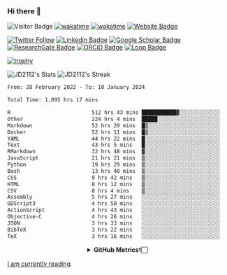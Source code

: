 ### Hi there 👋
![Visitor Badge](https://visitor-badge.laobi.icu/badge?page_id=JD2112.JD2112)
[![wakatime](https://github.com/JD2112/JD2112/actions/workflows/waka-readme.yml/badge.svg)](https://github.com/JD2112/JD2112/actions/workflows/waka-readme.yml)
[![wakatime](https://wakatime.com/badge/user/fe95275f-909a-4147-a45d-624981173898.svg)](https://wakatime.com/@fe95275f-909a-4147-a45d-624981173898)
[![Website Badge](https://img.shields.io/badge/website-informational?style=flat-square)](http://jyotirmoydas.netlify.app)

[![Twitter Follow](https://img.shields.io/twitter/follow/jyotirmoy21?style=social)](https://twitter.com/jyotirmoy21)
[![Linkedin Badge](https://img.shields.io/badge/-jyotirmoy-blue?style=plastic&logo=Linkedin&logoColor=white&link=https://www.linkedin.com/in/dasjyotirmoy/)](https://www.linkedin.com/in/dasjyotirmoy/)
[![Google Scholar Badge](https://img.shields.io/badge/-jyotirmoy-blue?style=plastic&logo=GoogleScholar&logoColor=white&link=https://scholar.google.se/citations?user=IMBYOv8AAAAJ&hl=en)](https://scholar.google.se/citations?user=IMBYOv8AAAAJ&hl=en)
[![ResearchGate Badge](https://img.shields.io/badge/-jyotirmoy-cyan?style=plastic&logo=ResearchGate&logoColor=white&link=https://www.researchgate.net/profile/Jyotirmoy-Das-3)](https://www.researchgate.net/profile/Jyotirmoy-Das-3)
[![ORCiD Badge](https://img.shields.io/badge/-jyotirmoy-green?style=plastic&logo=orcid&logoColor=white&link=https://orcid.org/0000-0002-5649-4658)](https://orcid.org/0000-0002-5649-4658)
[![Loop Badge](https://img.shields.io/badge/-jyotirmoy-orange?style=plastic&logo=Loop&logoColor=white&link=https://loop.frontiersin.org/people/1519976/overview)](https://loop.frontiersin.org/people/1519976/overview)

[![trophy](https://github-profile-trophy.vercel.app/?username=JD2112)](https://github.com/ryo-ma/github-profile-trophy)

<!--
**JD2112/JD2112** is a ✨ _special_ ✨ repository because its `README.md` (this file) appears on your GitHub profile.

Here are some ideas to get you started:

- 🔭 I’m currently working on ...
- 🌱 I’m currently learning ...
- 👯 I’m looking to collaborate on ...
- 🤔 I’m looking for help with ...
- 💬 Ask me about ...
- 📫 How to reach me: ...
- 😄 Pronouns: ...
- ⚡ Fun fact: ...
![JD2112's Top Languages](https://github-readme-stats.vercel.app/api/top-langs/?username=JD2112&theme=vue-dark&show_icons=true&hide_border=true&layout=compact)
-->
![JD2112's Stats](https://github-readme-stats.vercel.app/api?username=JD2112&theme=vue-dark&show_icons=true&hide_border=true&count_private=true)
![JD2112's Streak](https://github-readme-streak-stats.herokuapp.com/?user=JD2112&theme=vue-dark&hide_border=true)





<!--START_SECTION:waka-->

```txt
From: 28 February 2022 - To: 10 January 2024

Total Time: 1,095 hrs 17 mins

R                          512 hrs 43 mins ███████████▓░░░░░░░░░░░░░   46.81 %
Other                      224 hrs 4 mins  █████░░░░░░░░░░░░░░░░░░░░   20.46 %
Markdown                   52 hrs 29 mins  █▒░░░░░░░░░░░░░░░░░░░░░░░   04.79 %
Docker                     52 hrs 11 mins  █▒░░░░░░░░░░░░░░░░░░░░░░░   04.76 %
YAML                       44 hrs 22 mins  █░░░░░░░░░░░░░░░░░░░░░░░░   04.05 %
Text                       43 hrs 5 mins   █░░░░░░░░░░░░░░░░░░░░░░░░   03.93 %
RMarkdown                  32 hrs 48 mins  ▓░░░░░░░░░░░░░░░░░░░░░░░░   03.00 %
JavaScript                 21 hrs 21 mins  ▒░░░░░░░░░░░░░░░░░░░░░░░░   01.95 %
Python                     19 hrs 29 mins  ▒░░░░░░░░░░░░░░░░░░░░░░░░   01.78 %
Bash                       13 hrs 40 mins  ▒░░░░░░░░░░░░░░░░░░░░░░░░   01.25 %
CSS                        9 hrs 42 mins   ▒░░░░░░░░░░░░░░░░░░░░░░░░   00.89 %
HTML                       8 hrs 12 mins   ▒░░░░░░░░░░░░░░░░░░░░░░░░   00.75 %
CSV                        8 hrs 4 mins    ▒░░░░░░░░░░░░░░░░░░░░░░░░   00.74 %
Assembly                   5 hrs 27 mins   ░░░░░░░░░░░░░░░░░░░░░░░░░   00.50 %
GDScript3                  4 hrs 50 mins   ░░░░░░░░░░░░░░░░░░░░░░░░░   00.44 %
ActionScript               4 hrs 43 mins   ░░░░░░░░░░░░░░░░░░░░░░░░░   00.43 %
Objective-C                4 hrs 26 mins   ░░░░░░░░░░░░░░░░░░░░░░░░░   00.41 %
JSON                       3 hrs 33 mins   ░░░░░░░░░░░░░░░░░░░░░░░░░   00.33 %
BibTeX                     3 hrs 22 mins   ░░░░░░░░░░░░░░░░░░░░░░░░░   00.31 %
TeX                        3 hrs 16 mins   ░░░░░░░░░░░░░░░░░░░░░░░░░   00.30 %
```

<!--END_SECTION:waka-->

<div align="center">
    <details>
        <summary><b>GitHub Metrics👇🏻</b></summary>
    <br>
        
[Get Details](https://metrics.lecoq.io/insights/JD2112)
    </details>
</div>

<a target="_blank" href="https://www.goodreads.com/user/show/21242415-jyotirmoy-das">I am currently reading</a>


